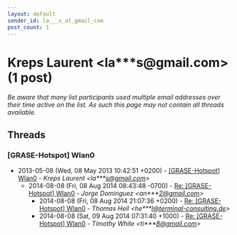 ```yaml
---
layout: default
sender_id: la___s_at_gmail_com
post_count: 1
---
```


# Kreps Laurent <la***s<span>@</span>gmail.com> (1 post)

_Be aware that many list participants used multiple email addresses over their time active on the list. As such this page may not contain all threads available._

## Threads

### [GRASE-Hotspot] Wlan0
+ 2013-05-08 (Wed, 08 May 2013 10:42:51 +0200) - [[GRASE-Hotspot] Wlan0](/archive/2013/05/1e565be46bce8fbf48e7f5a0092b538ace2f309411ff1fbe8f40633ab39aafa6) - _Kreps Laurent \<la***s@gmail.com\>_
  + 2014-08-08 (Fri, 08 Aug 2014 08:43:48 -0700) - [Re: [GRASE-Hotspot] Wlan0](/archive/2014/08/eb50ebfbc307f7aa13a1eae7ef3a316a4bc492aa73d80aab5feb9ca74ef526bf) - _Jorge Dominguez \<an***2@gmail.com\>_
    + 2014-08-08 (Fri, 08 Aug 2014 21:07:36 +0200) - [Re: [GRASE-Hotspot] Wlan0](/archive/2014/08/41ca5c5cfe43ebfc336f38a255bbcaf80b118c6e51a33fb11a503692d7854a43) - _Thomas Heil \<he***l@terminal-consulting.de\>_
    + 2014-08-08 (Sat, 09 Aug 2014 07:31:40 +1000) - [Re: [GRASE-Hotspot] Wlan0](/archive/2014/08/1d494dc1403bb19f0f30f95979983d6ad6a48e47068f6d20654c4b5c1ff8e200) - _Timothy White \<ti***8@gmail.com\>_


